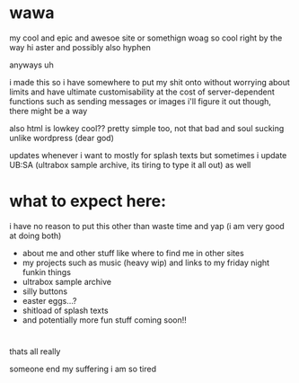 # wawa
my cool and epic and awesoe site or somethign woag
so cool right
by the way hi aster and possibly also hyphen

anyways uh

i made this so i have somewhere to put my shit onto without worrying about limits and have ultimate customisability at the cost of server-dependent functions such as sending messages or images
i'll figure it out though, there might be a way

also html is lowkey cool?? pretty simple too, not that bad and soul sucking unlike wordpress (dear god)

updates whenever i want to
mostly for splash texts but sometimes i update UB:SA (ultrabox sample archive, its tiring to type it all out) as well

# what to expect here:
i have no reason to put this other than waste time and yap (i am very good at doing both)
- about me and other stuff like where to find me in other sites
- my projects such as music (heavy wip) and links to my friday night funkin things
- ultrabox sample archive
- silly buttons
- easter eggs...?
- shitload of splash texts
- and potentially more fun stuff coming soon!!


# 

thats all really

someone end my suffering i am so tired
